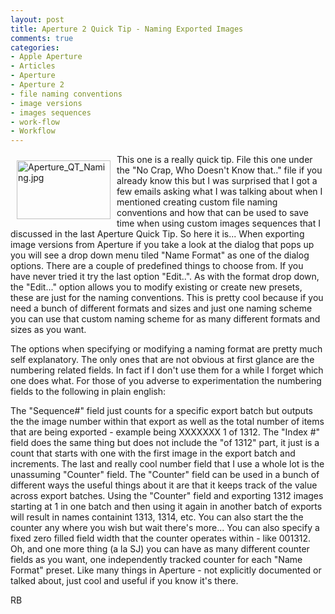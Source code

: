 ```yaml
---
layout: post
title: Aperture 2 Quick Tip - Naming Exported Images
comments: true
categories:
- Apple Aperture
- Articles
- Aperture
- Aperture 2
- file naming conventions
- image versions
- images sequences
- work-flow
- Workflow
---
```

<a href="/wp-content/uploads/2008/Aperture_QT_Naming.jpg"><img title="Aperture_QT_Naming.jpg" src="/wp-content/uploads/2008/.thumbs/.Aperture_QT_Naming.jpg" border="0" alt="Aperture_QT_Naming.jpg" hspace="10" vspace="10" width="150" height="94" align="left" /></a>This one is a really quick tip. File this one under the "No Crap, Who Doesn't Know that.." file if you already know this but I was surprised that I got a few emails asking what I was talking about when I mentioned creating custom file naming conventions and how that can be used to save time when using custom images sequences that I discussed in the last Aperture Quick Tip. So here it is... When exporting image versions from Aperture if you take a look at the dialog that pops up you will see a drop down menu tiled "Name Format" as one of the dialog options. <!--more-->There are a couple of predefined things to choose from. If you have never tried it try the last option "Edit..". As with the format drop down, the "Edit..." option allows you to modify existing or create new presets, these are just for the naming conventions. This is pretty cool because if you need a bunch of different formats and sizes and just one naming scheme you can use that custom naming scheme for as many different formats and sizes as you want.

The options when specifying or modifying a naming format are pretty much self explanatory. The only ones that are not obvious at first glance are the numbering related fields. In fact if I don't use them for a while I forget which one does what. For those of you adverse to experimentation the numbering fields to the following in plain english:

The "Sequence#" field just counts for a specific export batch but outputs the the image number within that export as well as the total number of items that are being exported - example being XXXXXXX 1 of 1312. The "Index #" field does the same thing but does not include the "of 1312" part, it just is a count that starts with one with the first image in the export batch and increments. The last and really cool number field that I use a whole lot is the unassuming "Counter" field. The "Counter" field can be used in a bunch of different ways the useful things about it are that it keeps track of the value across export batches. Using the "Counter" field and exporting 1312 images starting at 1 in one batch and then using it again in another batch of exports will result in names containint 1313, 1314, etc. You can also start the the counter any where you wish but wait there's more... You can also specify a fixed zero filled field width that the counter operates within - like 001312. Oh, and one more thing (a la SJ) you can have as many different counter fields as you want, one independently tracked counter for each "Name Format" preset. Like many things in Aperture - not explicitly documented or talked about, just cool and useful if you know it's there.

RB
